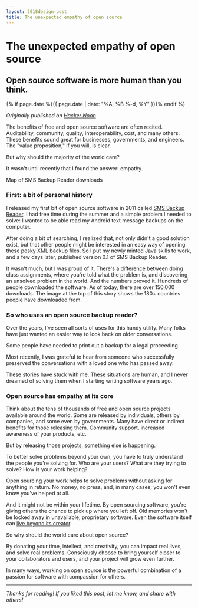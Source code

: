 ```yaml
---
layout: 2018design-post
title: The unexpected empathy of open source
---
```


# The unexpected empathy of open source

## Open source software is more human than you think.

{% if page.date %}{{ page.date | date: "%A, %B %-d, %Y" }}{% endif %}

*Originally published on [Hacker Noon](https://hackernoon.com/the-unexpected-empathy-of-open-source-5d3574a3aab6)*

The benefits of free and open source software are often recited. Auditability, community, quality, interoperability, cost, and many others. These benefits sound great for businesses, governments, and engineers. The "value proposition," if you will, is clear.

But why should the majority of the world care?

It wasn't until recently that I found the answer: empathy.

<div class="center width70"><amp-img src="/images/posts/2017-12-20_1.png" width="1600" height="990" alt="Map of SMS Backup Reader downloads" layout="responsive"></amp-img></div>
<figcaption class="center">Map of SMS Backup Reader downloads</figcaption>

### **First: a bit of personal history**

I released my first bit of open source software in 2011 called [SMS Backup Reader](https://github.com/devadvance/smsbackupreader). I had free time during the summer and a simple problem I needed to solve: I wanted to be able read my Android text message backups on the computer.

After doing a bit of searching, I realized that, not only didn't a good solution exist, but that other people might be interested in an easy way of opening these pesky XML backup files. So I put my newly minted Java skills to work, and a few days later, published version 0.1 of SMS Backup Reader.

It wasn't much, but I was proud of it. There's a difference between doing class assignments, where you're told what the problem is, and discovering an unsolved problem in the world. And the numbers proved it. Hundreds of people downloaded the software. As of today, there are over 150,000 downloads. The image at the top of this story shows the 180+ countries people have downloaded from.

### **So who uses an open source backup reader?**

Over the years, I've seen all sorts of uses for this handy utility. Many folks have just wanted an easier way to look back on older conversations.

Some people have needed to print out a backup for a legal proceeding.

Most recently, I was grateful to hear from someone who successfully preserved the conversations with a loved one who has passed away.

These stories have stuck with me. These situations are human, and I never dreamed of solving them when I starting writing software years ago.

### **Open source has empathy at its core**

Think about the tens of thousands of free and open source projects available around the world. Some are released by individuals, others by companies, and some even by governments. Many have direct or indirect benefits for those releasing them. Community support, increased awareness of your products, etc.

But by releasing those projects, something else is happening.

To better solve problems beyond your own, you have to truly understand the people you're solving for. Who are your users? What are they trying to solve? How is your work helping?

Open sourcing your work helps to solve problems without asking for anything in return. No money, no press, and, in many cases, you won't even know you've helped at all.

And it might not be within your lifetime. By open sourcing software, you're giving others the chance to pick up where you left off. Old memories won't be locked away in unavailable, proprietary software. Even the software itself can [live beyond its creator](https://www.wired.com/story/giving-open-source-projects-life-after-a-developers-death/).

So why should the world care about open source?

By donating your time, intellect, and creativity, you can impact real lives, and solve real problems. Consciously choose to bring yourself closer to your collaborators and users, and your project will grow even further.

In many ways, working on open source is the powerful combination of a passion for software with compassion for others.

*****

*Thanks for reading! If you liked this post, let me know, and share with others!*